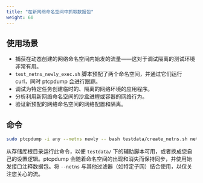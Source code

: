 ```yaml
---
title: "在新网络命名空间中抓取数据包"
weight: 60
---
```


## 使用场景

- 捕获在动态创建的网络命名空间内始发的流量——这对于调试隔离的测试环境非常有用。
- `test_netns_newly_exec.sh` 脚本预配了两个命名空间，并通过它们运行 curl，同时 ptcpdump 会进行跟踪。
- 调试为特定任务创建临时的、隔离的网络环境的应用程序。
- 分析利用新网络命名空间的沙盒进程或容器的网络行为。
- 验证新预配的网络命名空间的网络配置和隔离。

## 命令

```bash
sudo ptcpdump -i any --netns newly -- bash testdata/create_netns.sh netns30 veth30 netns31 veth31
```

从存储库根目录运行此命令，以便 `testdata/` 下的辅助脚本可用，或者换成您自己的设置逻辑。ptcpdump 会随着命名空间的出现和消失而保持同步，并使用始发接口注释数据包。将 `--netns` 与其他过滤器（如特定子网）结合使用，以仅关注您关心的流。